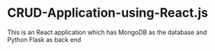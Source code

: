 # CRUD-Application-using-React.js
This is an React application which has MongoDB as the database and Python Flask as back end
